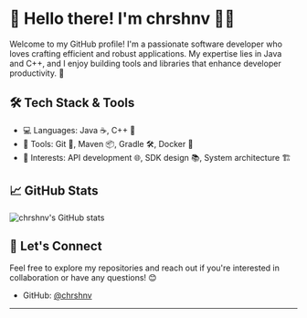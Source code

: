 # 👋 Hello there! I'm **chrshnv** 👨‍💻

Welcome to my GitHub profile! I'm a passionate software developer who loves crafting efficient and robust applications. My expertise lies in Java and C++, and I enjoy building tools and libraries that enhance developer productivity. 🚀

## 🛠️ Tech Stack & Tools

- 💻 Languages: Java ☕, C++ 🧠
- 🧰 Tools: Git 🔧, Maven 📦, Gradle 🛠️, Docker 🐳
- 🧠 Interests: API development 🌐, SDK design 📚, System architecture 🏗️

## 📈 GitHub Stats

![chrshnv's GitHub stats](https://github-readme-stats.vercel.app/api?username=chrshnv&show_icons=true&theme=default)

## 🔗 Let's Connect

Feel free to explore my repositories and reach out if you're interested in collaboration or have any questions! 😊

- GitHub: [@chrshnv](https://github.com/chrshnv)

---
